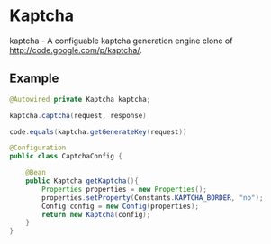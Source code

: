 # Kaptcha

kaptcha - A configuable kaptcha generation engine clone of http://code.google.com/p/kaptcha/.

## Example

```java
@Autowired private Kaptcha kaptcha;

kaptcha.captcha(request, response)

code.equals(kaptcha.getGenerateKey(request))

@Configuration
public class CaptchaConfig {

    @Bean
    public Kaptcha getKaptcha(){
        Properties properties = new Properties();
        properties.setProperty(Constants.KAPTCHA_BORDER, "no");
        Config config = new Config(properties);
        return new Kaptcha(config);
    }
}

```

